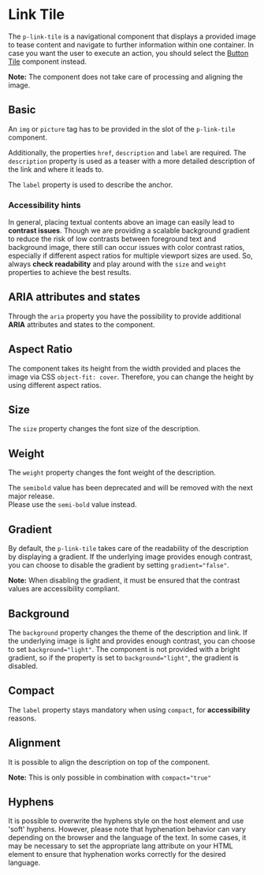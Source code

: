 # Link Tile

The `p-link-tile` is a navigational component that displays a provided image to tease content and navigate to further
information within one container. In case you want the user to execute an action, you should select the
[Button Tile](components/button-tile) component instead.

**Note:** The component does not take care of processing and aligning the image.

<TableOfContents></TableOfContents>

## Basic

An `img` or `picture` tag has to be provided in the slot of the `p-link-tile` component.

Additionally, the properties `href`, `description` and `label` are required. The `description` property is used as a
teaser with a more detailed description of the link and where it leads to.

The `label` property is used to describe the anchor.

<Playground :markup="basic" :config="config"></Playground>

### <A11yIcon></A11yIcon> Accessibility hints

In general, placing textual contents above an image can easily lead to **contrast issues**. Though we are providing a
scalable background gradient to reduce the risk of low contrasts between foreground text and background image, there
still can occur issues with color contrast ratios, especially if different aspect ratios for multiple viewport sizes are
used. So, always **check readability** and play around with the `size` and `weight` properties to achieve the best
results.

## ARIA attributes and states

Through the `aria` property you have the possibility to provide additional **ARIA** attributes and states to the
component.

<Playground :markup="accessibility" :config="config"></Playground>

## Aspect Ratio

The component takes its height from the width provided and places the image via CSS `object-fit: cover`. Therefore, you
can change the height by using different aspect ratios.

<Playground :markup="aspectRatioMarkup">
  <SelectOptions v-model="aspectRatio" :values="aspectRatios" name="aspectRatio"></SelectOptions>
</Playground>

## Size

The `size` property changes the font size of the description.

<Playground :markup="sizeMarkup" :config="config">
  <SelectOptions v-model="size" :values="sizes" name="size"></SelectOptions>
</Playground>

## Weight

The `weight` property changes the font weight of the description.

<Notification heading="Deprecation hint" state="warning">
  The <code>semibold</code> value has been deprecated and will be removed with the next major release.<br>
  Please use the <code>semi-bold</code> value instead.
</Notification>

<Playground :markup="weightMarkup" :config="config">
  <SelectOptions v-model="weight" :values="weights" name="weight"></SelectOptions>
</Playground>

## Gradient

By default, the `p-link-tile` takes care of the readability of the description by displaying a gradient. If the
underlying image provides enough contrast, you can choose to disable the gradient by setting `gradient="false"`.

**Note:** When disabling the gradient, it must be ensured that the contrast values are accessibility compliant.

<Playground :markup="gradientMarkup" :config="config">
  <SelectOptions v-model="gradient" :values="gradients" name="gradient"></SelectOptions>
</Playground>

## Background

The `background` property changes the theme of the description and link. If the underlying image is light and provides
enough contrast, you can choose to set `background="light"`. The component is not provided with a bright gradient, so if
the property is set to `background="light"`, the gradient is disabled.

<Playground :markup="backgroundMarkup" :config="config">
  <SelectOptions v-model="background" :values="backgrounds" name="background"></SelectOptions>
</Playground>

## Compact

The `label` property stays mandatory when using `compact`, for **accessibility** reasons.

<Playground :markup="compactMarkup">
  <SelectOptions v-model="compact" :values="compacts" name="compact"></SelectOptions>
</Playground>

## Alignment

It is possible to align the description on top of the component.

**Note:** This is only possible in combination with `compact="true"`

<Playground :markup="alignMarkup">
  <SelectOptions v-model="align" :values="aligns" name="align"></SelectOptions>
</Playground>

## Hyphens

It is possible to overwrite the hyphens style on the host element and use 'soft' hyphens. However, please note that
hyphenation behavior can vary depending on the browser and the language of the text. In some cases, it may be necessary
to set the appropriate lang attribute on your HTML element to ensure that hyphenation works correctly for the desired
language.

<Playground :markup="hyphenMarkup">
  <SelectOptions v-model="hyphen" :values="hyphens" name="hyphens"></SelectOptions>
</Playground>

<script lang="ts">
import Vue from 'vue';
import Component from 'vue-class-component';
import { LINK_TILE_WEIGHTS } from './link-tile-utils';
import { THEMES, TILE_ALIGNS, TILE_ASPECT_RATIOS, TILE_SIZES } from '../../utils'; 

@Component
export default class Code extends Vue {
  config = { spacing: 'block' };
  imgAttributes = 'width="3000" height="2000" alt="Some alt text"';

  basic = `<p-link-tile
  href="https://www.porsche.com"
  label="Some label"
  description="Some Description"
>
  <img src="${require('@/assets/image-grid.png')}" ${this.imgAttributes} />
</p-link-tile>
<p-link-tile
  href="https://www.porsche.com"
  label="Some label"
  description="Some Description"
>
  <picture>
    <source media="(min-width:400px)" srcset="${require('@/assets/image-grid.png')}" />
    <img src="${require('@/assets/image-grid-violet.png')}" ${this.imgAttributes} />
  </picture>
</p-link-tile>`;

  accessibility = `<p-link-tile
  href="https://www.porsche.com"
  label="Some label"
  aria="{ 'aria-label': 'Some more descriptive label' }"
  description="Some Description"
>
  <img src="${require('@/assets/image-grid.png')}" ${this.imgAttributes} />
</p-link-tile>`;

  aspectRatio = '4:3';
  aspectRatios = [...TILE_ASPECT_RATIOS, "{ base: '3:4', s: '1:1', m: '16:9' }"];
  get aspectRatioMarkup() {
    return`<p-link-tile href="#" label="Some Label" description="Some Description" aspect-ratio="${this.aspectRatio}">
  <img src="${require('@/assets/image-grid.png')}" ${this.imgAttributes} />
</p-link-tile>`}

  size = 'default';
  sizes = [...TILE_SIZES, "{ base: 'inherit', m: 'default' }"];
  get sizeMarkup() {
    return`<p-link-tile href="#" label="Some Label" description="Some Description" size="${this.size}" style="font-size: 40px;">
  <img src="${require('@/assets/image-grid.png')}" ${this.imgAttributes} />
</p-link-tile>
<p-link-tile href="#" label="Some Label" description="Some Description" size="${this.size}" compact="true" style="font-size: 40px;">
  <img src="${require('@/assets/image-grid.png')}" ${this.imgAttributes} />
</p-link-tile>`
  }

  weight = 'semi-bold';
  weights = [...LINK_TILE_WEIGHTS.map(item => item === 'semibold' ? item + ' (deprecated)' : item), "{ base: 'semi-bold', m: 'regular' }"];
  get weightMarkup() {
    return`<p-link-tile href="#" label="Some Label" description="Some Description" weight="${this.weight}">
  <img src="${require('@/assets/image-grid.png')}" ${this.imgAttributes} />
</p-link-tile>
<p-link-tile href="#" label="Some Label" description="Some Description" weight="${this.weight}" compact="true">
  <img src="${require('@/assets/image-grid.png')}" ${this.imgAttributes} />
</p-link-tile>`
  }

  gradient = false;
  gradients = [false, true];
  get gradientMarkup() { 
  return `<p-link-tile
  href="https://www.porsche.com"
  label="Some label"
  description="Some Description"
  gradient="${this.gradient}"
>
  <img src="${require('@/assets/image-grid-split.png')}" ${this.imgAttributes} />
</p-link-tile>
<p-link-tile
  href="https://www.porsche.com"
  label="Some label"
  description="Some Description"
  compact="true"
  gradient="${this.gradient}"
>
  <img src="${require('@/assets/image-grid-split.png')}" ${this.imgAttributes} />
</p-link-tile>`};

  background = 'light';
  backgrounds = [...THEMES];
  get backgroundMarkup() { 
  return `<p-link-tile
  href="https://www.porsche.com"
  label="Some label"
  description="Some Description"
  background="${this.background}"
>
  <img src="${require('@/assets/image-grid-split-light.png')}" ${this.imgAttributes} />
</p-link-tile>
<p-link-tile
  href="https://www.porsche.com"
  label="Some label"
  description="Some Description"
  compact="true"
  background="${this.background}"
>
  <img src="${require('@/assets/image-grid-split-light.png')}" ${this.imgAttributes} />
</p-link-tile>`};

  compact = false;
  compacts = [false, true, "{ base: true, m: false }"];
  get compactMarkup() {
    return `<p-link-tile
  href="https://www.porsche.com"
  label="Some label"
  description="Some Description"
  compact="${this.compact}"
>
  <img src="${require('@/assets/image-grid.png')}" ${this.imgAttributes} />
</p-link-tile>`};

  align = 'top';
  aligns = TILE_ALIGNS;
  get alignMarkup() {
    return `<p-link-tile
  href="https://www.porsche.com"
  label="Some label"
  description="Some Description"
  compact="true"
  align="${this.align}"
>
  <img src="${require('@/assets/image-grid.png')}" ${this.imgAttributes} />
</p-link-tile>`};

  hyphen = 'manual';
  hyphens = ['auto', 'manual', 'none'];
  get hyphenMarkup() {
    return `<p-link-tile
  href="https://www.porsche.com"
  label="Some label"
  description="An extra&shy;ordinarily Porsche"
  compact="true"
  size="inherit" 
  style="${this.hyphen !== 'auto' ? 'hyphens: ' + this.hyphen + '; ' : ''}font-size: 45px;"
>
  <img src="${require('@/assets/image-grid.png')}" ${this.imgAttributes} />
</p-link-tile>`};

}
</script>

<style scoped lang="scss">
  :deep(p-link-tile) {
    max-width: 400px;
  }
</style>
